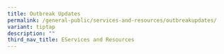 ```yaml
---
title: Outbreak Updates
permalink: /general-public/services-and-resources/outbreakupdates/
variant: tiptap
description: ""
third_nav_title: EServices and Resources
---
```

